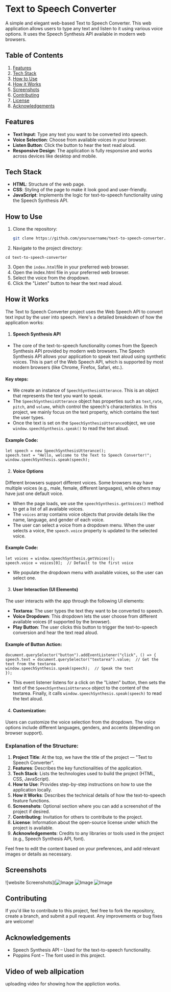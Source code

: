 # Text to Speech Converter

A simple and elegant web-based Text to Speech Converter. This web application allows users to type any text and listen to it using various voice options. It uses the Speech Synthesis API available in modern web browsers.

## Table of Contents

1. [Features](#features)
2. [Tech Stack](#tech-stack)
3. [How to Use](#how-to-use)
4. [How it Works](#how-it-works)
5. [Screenshots](#screenshots)
6. [Contributing](#contributing)
7. [License](#license)
8. [Acknowledgements](#acknowledgements)

## Features

- **Text Input**: Type any text you want to be converted into speech.
- **Voice Selection**: Choose from available voices in your browser.
- **Listen Button**: Click the button to hear the text read aloud.
- **Responsive Design**: The application is fully responsive and works across devices like desktop and mobile.

## Tech Stack

- **HTML**: Structure of the web page.
- **CSS**: Styling of the page to make it look good and user-friendly.
- **JavaScript**: Implements the logic for text-to-speech functionality using the Speech Synthesis API.

## How to Use

1. Clone the repository:
   ```bash
   git clone https://github.com/yourusername/text-to-speech-converter.git
2. Navigate to the project directory:
```
cd text-to-speech-converter
```
3. Open the ``` index.html ```file in your preferred web browser.
4. Open the index.html file in your preferred web browser.
5. Select the voice from the dropdown.
6. Click the "Listen" button to hear the text read aloud.

## How it Works
The Text to Speech Converter project uses the Web Speech API to convert text input by the user into speech. Here's a detailed breakdown of how the application works:
1. #### Speech Synthesis API

* The core of the text-to-speech functionality comes from the Speech Synthesis API provided by modern web browsers. The Speech Synthesis API allows your application to speak text aloud using synthetic voices. This is part of the Web Speech API, which is supported by most modern browsers (like Chrome, Firefox, Safari, etc.).
#### Key steps:
* We create an instance of ``` SpeechSynthesisUtterance ```. This is an object that represents the text you want to speak.
* The ``` SpeechSynthesisUtterance ``` object has properties such as ``` text ```,``` rate ```, ``` pitch ```, and ``` volume ```, which control the speech's characteristics. In this project, we mainly focus on the text property, which contains the text the user types.
* Once the text is set on the ``` SpeechSynthesisUtterance ```object, we use ``` window.speechSynthesis.speak() ``` to read the text aloud.
#### Example Code:
```
let speech = new SpeechSynthesisUtterance();
speech.text = "Hello, welcome to the Text to Speech Converter!";
window.speechSynthesis.speak(speech);
```

2. #### Voice Options
Different browsers support different voices. Some browsers may have multiple voices (e.g., male, female, different languages), while others may have just one default voice.
* When the page loads, we use the ``` speechSynthesis.getVoices() ``` method to get a list of all available voices.
* The ``` voices ``` array contains voice objects that provide details like the name, language, and gender of each voice.
* The user can select a voice from a dropdown menu. When the user selects a voice, the ``` speech.voice ``` property is updated to the selected voice.
#### Example Code:
```
let voices = window.speechSynthesis.getVoices(); 
speech.voice = voices[0];  // Default to the first voice
```
* We populate the dropdown menu with available voices, so the user can select one.
3. #### User Interaction (UI Elements)
The user interacts with the app through the following UI elements:
* **Textarea**: The user types the text they want to be converted to speech.
* **Voice Dropdown**: This dropdown lets the user choose from different available voices (if supported by the browser).
* **Play Button**: The user clicks this button to trigger the text-to-speech conversion and hear the text read aloud.
#### Example of Button Action:
```
document.querySelector("button").addEventListener("click", () => {
speech.text = document.querySelector("textarea").value;  // Get the text from the textarea
window.speechSynthesis.speak(speech);  // Speak the text
});
```
* This event listener listens for a click on the "Listen" button, then sets the text of the ``` SpeechSynthesisUtterance ``` object to the content of the textarea. Finally, it calls ``` window.speechSynthesis.speak(speech) ``` to read the text aloud.
4. #### Customization: 
Users can customize the voice selection from the dropdown. The voice options include different languages, genders, and accents (depending on browser support). 




### Explanation of the Structure:
1. **Project Title**: At the top, we have the title of the project — "Text to Speech Converter".
2. **Features**: Describes the key functionalities of the application.
3. **Tech Stack**: Lists the technologies used to build the project (HTML, CSS, JavaScript).
4. **How to Use**: Provides step-by-step instructions on how to use the application locally.
5. **How it Works**: Describes the technical details of how the text-to-speech feature functions.
6. **Screenshots**: Optional section where you can add a screenshot of the project if desired.
7. **Contributing**: Invitation for others to contribute to the project.
8. **License**: Information about the open-source license under which the project is available.
9. **Acknowledgements**: Credits to any libraries or tools used in the project (e.g., Speech Synthesis API, font).

Feel free to edit the content based on your preferences, and add relevant images or details as necessary.



## Screenshots

![website Screenshots](![Image](https://github.com/user-attachments/assets/123df8b9-6fd4-4943-9106-1f6dc00419f3)
![Image](https://github.com/user-attachments/assets/fdc0c67f-aa62-4c82-bcfc-17a7e1228cdc)
![Image](https://github.com/user-attachments/assets/8ff083a2-2527-4635-b2b5-44214cf36138)



## Contributing
If you'd like to contribute to this project, feel free to fork the repository, create a branch, and submit a pull request. Any improvements or bug fixes are welcome!


## Acknowledgements
* Speech Synthesis API – Used for the text-to-speech functionality.
* Poppins Font – The font used in this project.

## Video of web allpication

uploading video for showing how the appliction works. 
